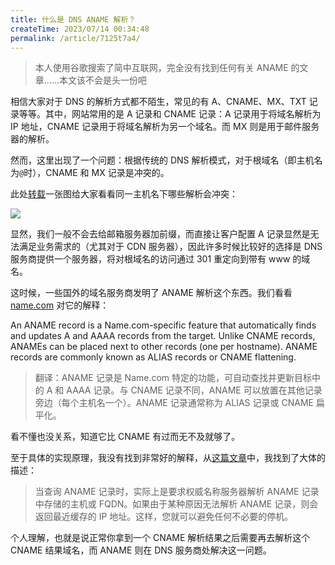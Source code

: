 ```yaml
---
title: 什么是 DNS ANAME 解析？
createTime: 2023/07/14 00:34:48
permalink: /article/7125t7a4/
---
```


> 本人使用谷歌搜索了简中互联网，完全没有找到任何有关 ANAME 的文章……本文该不会是头一份吧

相信大家对于 DNS 的解析方式都不陌生，常见的有 A、CNAME、MX、TXT 记录等等。其中，网站常用的是 A 记录和 CNAME 记录：A 记录用于将域名解析为 IP 地址，CNAME 记录用于将域名解析为另一个域名。而 MX 则是用于邮件服务器的解析。

然而，这里出现了一个问题：根据传统的 DNS 解析模式，对于根域名（即主机名为`@`时），CNAME 和 MX 记录是冲突的。

此处[转载](https://www.xxshell.com/2542.html)一张图给大家看看同一主机名下哪些解析会冲突：

![](/images/c424661ffd8d57f43fcd2e18e29a66c5.png)

显然，我们一般不会去给邮箱服务器加前缀，而直接让客户配置 A 记录显然是无法满足业务需求的（尤其对于 CDN 服务器），因此许多时候比较好的选择是 DNS 服务商提供一个服务器，将对根域名的访问通过 301 重定向到带有 www 的域名。

这时候，一些国外的域名服务商发明了 ANAME 解析这个东西。我们看看 [name.com](https://www.name.com/support/articles/115010493967-adding-an-aname-alias-record) 对它的解释：

An ANAME record is a Name.com-specific feature that automatically finds and updates A and AAAA records from the target. Unlike CNAME records, ANAMEs can be placed next to other records (one per hostname). ANAME records are commonly known as ALIAS records or CNAME flattening.

> 翻译：ANAME 记录是 Name.com 特定的功能，可自动查找并更新目标中的 A 和 AAAA 记录。与 CNAME 记录不同，ANAME 可以放置在其他记录旁边（每个主机名一个）。ANAME 记录通常称为 ALIAS 记录或 CNAME 扁平化。

看不懂也没关系，知道它比 CNAME 有过而无不及就够了。

至于具体的实现原理，我没有找到非常好的解释，从[这篇文章](https://constellix.com/news/what-is-an-aname-record)中，我找到了大体的描述：

> 当查询 ANAME 记录时，实际上是要求权威名称服务器解析 ANAME 记录中存储的主机或 FQDN。如果由于某种原因无法解析 ANAME 记录，则会返回最近缓存的 IP 地址。这样，您就可以避免任何不必要的停机。

个人理解，也就是说正常你拿到一个 CNAME 解析结果之后需要再去解析这个 CNAME 结果域名，而 ANAME 则在 DNS 服务商处解决这一问题。
